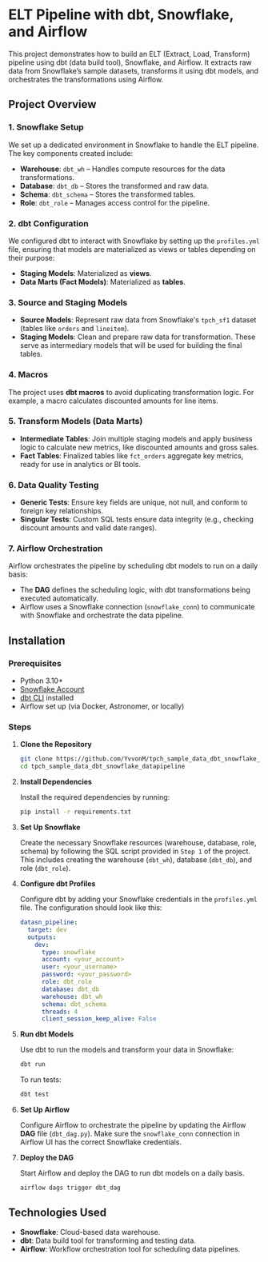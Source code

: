 
# ELT Pipeline with dbt, Snowflake, and Airflow

This project demonstrates how to build an ELT (Extract, Load, Transform) pipeline using dbt (data build tool), Snowflake, and Airflow. It extracts raw data from Snowflake’s sample datasets, transforms it using dbt models, and orchestrates the transformations using Airflow.

## Project Overview

### 1. **Snowflake Setup**

We set up a dedicated environment in Snowflake to handle the ELT pipeline. The key components created include:

- **Warehouse**: `dbt_wh` – Handles compute resources for the data transformations.
- **Database**: `dbt_db` – Stores the transformed and raw data.
- **Schema**: `dbt_schema` – Stores the transformed tables.
- **Role**: `dbt_role` – Manages access control for the pipeline.

### 2. **dbt Configuration**

We configured dbt to interact with Snowflake by setting up the `profiles.yml` file, ensuring that models are materialized as views or tables depending on their purpose:

- **Staging Models**: Materialized as **views**.
- **Data Marts (Fact Models)**: Materialized as **tables**.

### 3. **Source and Staging Models**

- **Source Models**: Represent raw data from Snowflake's `tpch_sf1` dataset (tables like `orders` and `lineitem`).
- **Staging Models**: Clean and prepare raw data for transformation. These serve as intermediary models that will be used for building the final tables.

### 4. **Macros**

The project uses **dbt macros** to avoid duplicating transformation logic. For example, a macro calculates discounted amounts for line items.

### 5. **Transform Models (Data Marts)**

- **Intermediate Tables**: Join multiple staging models and apply business logic to calculate new metrics, like discounted amounts and gross sales.
- **Fact Tables**: Finalized tables like `fct_orders` aggregate key metrics, ready for use in analytics or BI tools.

### 6. **Data Quality Testing**

- **Generic Tests**: Ensure key fields are unique, not null, and conform to foreign key relationships.
- **Singular Tests**: Custom SQL tests ensure data integrity (e.g., checking discount amounts and valid date ranges).

### 7. **Airflow Orchestration**

Airflow orchestrates the pipeline by scheduling dbt models to run on a daily basis:

- The **DAG** defines the scheduling logic, with dbt transformations being executed automatically.
- Airflow uses a Snowflake connection (`snowflake_conn`) to communicate with Snowflake and orchestrate the data pipeline.

## Installation

### Prerequisites

- Python 3.10+
- [Snowflake Account](https://www.snowflake.com/)
- [dbt CLI](https://docs.getdbt.com/dbt-cli/installation) installed
- Airflow set up (via Docker, Astronomer, or locally)

### Steps

1. **Clone the Repository**

   ```bash
   git clone https://github.com/YvvonM/tpch_sample_data_dbt_snowflake_datapipeline.git
   cd tpch_sample_data_dbt_snowflake_datapipeline
   ```

2. **Install Dependencies**

   Install the required dependencies by running:

   ```bash
   pip install -r requirements.txt
   ```

3. **Set Up Snowflake**

   Create the necessary Snowflake resources (warehouse, database, role, schema) by following the SQL script provided in `Step 1` of the project. This includes creating the warehouse (`dbt_wh`), database (`dbt_db`), and role (`dbt_role`).

4. **Configure dbt Profiles**

   Configure dbt by adding your Snowflake credentials in the `profiles.yml` file. The configuration should look like this:

   ```yaml
   datasn_pipeline:
     target: dev
     outputs:
       dev:
         type: snowflake
         account: <your_account>
         user: <your_username>
         password: <your_password>
         role: dbt_role
         database: dbt_db
         warehouse: dbt_wh
         schema: dbt_schema
         threads: 4
         client_session_keep_alive: False
   ```

5. **Run dbt Models**

   Use dbt to run the models and transform your data in Snowflake:

   ```bash
   dbt run
   ```

   To run tests:

   ```bash
   dbt test
   ```

6. **Set Up Airflow**

   Configure Airflow to orchestrate the pipeline by updating the Airflow **DAG** file (`dbt_dag.py`). Make sure the `snowflake_conn` connection in Airflow UI has the correct Snowflake credentials.

7. **Deploy the DAG**

   Start Airflow and deploy the DAG to run dbt models on a daily basis.

   ```bash
   airflow dags trigger dbt_dag
   ```

## Technologies Used

- **Snowflake**: Cloud-based data warehouse.
- **dbt**: Data build tool for transforming and testing data.
- **Airflow**: Workflow orchestration tool for scheduling data pipelines.

